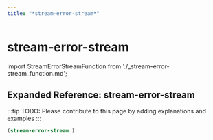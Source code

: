 ```yaml
---
title: "*stream-error-stream*"
---
```


# stream-error-stream

import StreamErrorStreamFunction from './_stream-error-stream_function.md';

<StreamErrorStreamFunction />

## Expanded Reference: stream-error-stream

:::tip
TODO: Please contribute to this page by adding explanations and examples
:::

```lisp
(stream-error-stream )
```
